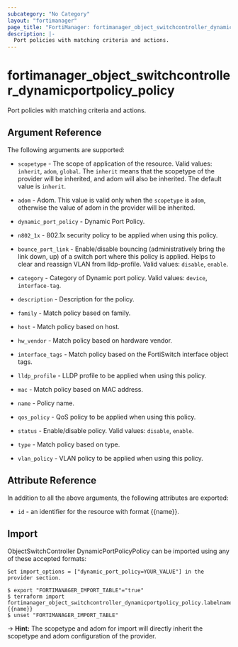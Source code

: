 ```yaml
---
subcategory: "No Category"
layout: "fortimanager"
page_title: "FortiManager: fortimanager_object_switchcontroller_dynamicportpolicy_policy"
description: |-
  Port policies with matching criteria and actions.
---
```


# fortimanager_object_switchcontroller_dynamicportpolicy_policy
Port policies with matching criteria and actions.

## Argument Reference


The following arguments are supported:

* `scopetype` - The scope of application of the resource. Valid values: `inherit`, `adom`, `global`. The `inherit` means that the scopetype of the provider will be inherited, and adom will also be inherited. The default value is `inherit`.
* `adom` - Adom. This value is valid only when the `scopetype` is `adom`, otherwise the value of adom in the provider will be inherited.
* `dynamic_port_policy` - Dynamic Port Policy.

* `n802_1x` - 802.1x security policy to be applied when using this policy.
* `bounce_port_link` - Enable/disable bouncing (administratively bring the link down, up) of a switch port where this policy is applied. Helps to clear and reassign VLAN from lldp-profile. Valid values: `disable`, `enable`.

* `category` - Category of Dynamic port policy. Valid values: `device`, `interface-tag`.

* `description` - Description for the policy.
* `family` - Match policy based on family.
* `host` - Match policy based on host.
* `hw_vendor` - Match policy based on hardware vendor.
* `interface_tags` - Match policy based on the FortiSwitch interface object tags.
* `lldp_profile` - LLDP profile to be applied when using this policy.
* `mac` - Match policy based on MAC address.
* `name` - Policy name.
* `qos_policy` - QoS policy to be applied when using this policy.
* `status` - Enable/disable policy. Valid values: `disable`, `enable`.

* `type` - Match policy based on type.
* `vlan_policy` - VLAN policy to be applied when using this policy.


## Attribute Reference

In addition to all the above arguments, the following attributes are exported:
* `id` - an identifier for the resource with format {{name}}.

## Import

ObjectSwitchController DynamicPortPolicyPolicy can be imported using any of these accepted formats:
```
Set import_options = ["dynamic_port_policy=YOUR_VALUE"] in the provider section.

$ export "FORTIMANAGER_IMPORT_TABLE"="true"
$ terraform import fortimanager_object_switchcontroller_dynamicportpolicy_policy.labelname {{name}}
$ unset "FORTIMANAGER_IMPORT_TABLE"
```
-> **Hint:** The scopetype and adom for import will directly inherit the scopetype and adom configuration of the provider.
